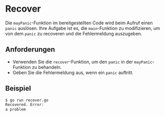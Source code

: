 # Recover

Die `mayPanic`-Funktion im bereitgestellten Code wird beim Aufruf einen `panic` auslösen. Ihre Aufgabe ist es, die `main`-Funktion zu modifizieren, um von dem `panic` zu recoveren und die Fehlermeldung auszugeben.

## Anforderungen

- Verwenden Sie die `recover`-Funktion, um den `panic` in der `mayPanic`-Funktion zu behandeln.
- Geben Sie die Fehlermeldung aus, wenn ein `panic` auftritt.

## Beispiel

```sh
$ go run recover.go
Recovered. Error:
a problem
```
